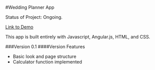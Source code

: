 #Wedding Planner App

Status of Project: Ongoing.

[Link to Demo](http://weddingplanner.megangovil.me/)

This app is built entirely with Javascript, Angular.js, HTML, and CSS.

###Version
0.1
####Version Features
* Basic look and page structure
* Calculator function implemented
